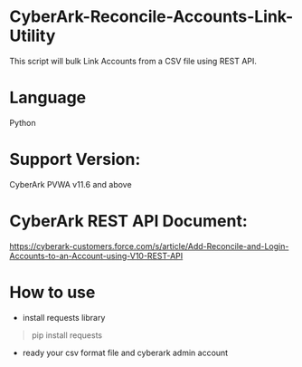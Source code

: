 # CyberArk-Reconcile-Accounts-Link-Utility
This script will bulk Link Accounts from a CSV file using REST API.

# Language
Python

# Support Version:
CyberArk PVWA v11.6 and above

# CyberArk REST API Document:
https://cyberark-customers.force.com/s/article/Add-Reconcile-and-Login-Accounts-to-an-Account-using-V10-REST-API

# How to use
- install requests library
> pip install requests
- ready your csv format file and cyberark admin account
